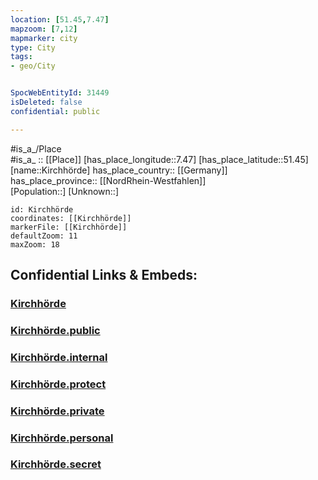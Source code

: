 ```yaml
---
location: [51.45,7.47] 
mapzoom: [7,12] 
mapmarker: city 
type: City
tags:
- geo/City


SpocWebEntityId: 31449
isDeleted: false
confidential: public

---
```

#is_a_/Place  
#is_a_ :: [[Place]] 
[has_place_longitude::7.47] 
[has_place_latitude::51.45] 
[name::Kirchhörde] 
has_place_country:: [[Germany]]  
has_place_province:: [[NordRhein-Westfahlen]]  
[Population::] 
[Unknown::] 


```leaflet
id: Kirchhörde
coordinates: [[Kirchhörde]] 
markerFile: [[Kirchhörde]] 
defaultZoom: 11 
maxZoom: 18
```


## Confidential Links & Embeds: 

### [Kirchhörde](/_Standards/Earth/Continent/Europe/Europe~Central/Germany/Germany~West/Nordrhein-Westfalen/counties~NW/Dortmund/Kirchhörde.md) 

### [Kirchhörde.public](/_public/Earth/Continent/Europe/Europe~Central/Germany/Germany~West/Nordrhein-Westfalen/counties~NW/Dortmund/Kirchhörde.public.md) 

### [Kirchhörde.internal](/_internal/Earth/Continent/Europe/Europe~Central/Germany/Germany~West/Nordrhein-Westfalen/counties~NW/Dortmund/Kirchhörde.internal.md) 

### [Kirchhörde.protect](/_protect/Earth/Continent/Europe/Europe~Central/Germany/Germany~West/Nordrhein-Westfalen/counties~NW/Dortmund/Kirchhörde.protect.md) 

### [Kirchhörde.private](/_private/Earth/Continent/Europe/Europe~Central/Germany/Germany~West/Nordrhein-Westfalen/counties~NW/Dortmund/Kirchhörde.private.md) 

### [Kirchhörde.personal](/_personal/Earth/Continent/Europe/Europe~Central/Germany/Germany~West/Nordrhein-Westfalen/counties~NW/Dortmund/Kirchhörde.personal.md) 

### [Kirchhörde.secret](/_secret/Earth/Continent/Europe/Europe~Central/Germany/Germany~West/Nordrhein-Westfalen/counties~NW/Dortmund/Kirchhörde.secret.md)

